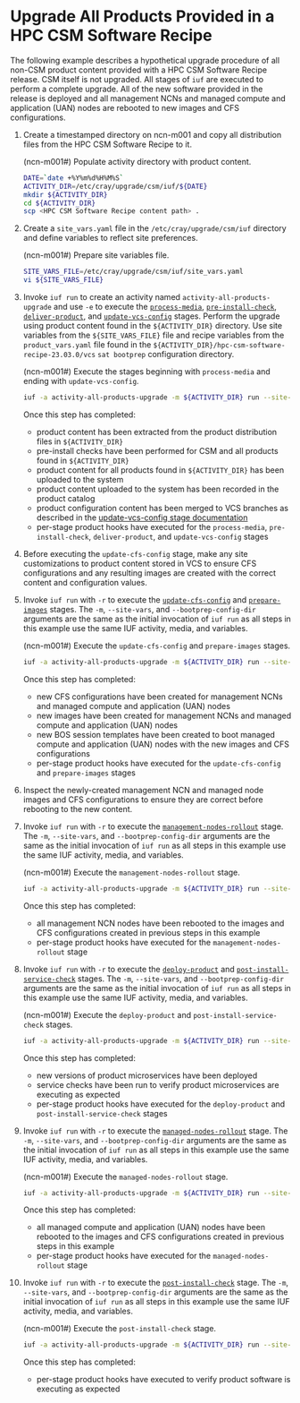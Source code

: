 # Upgrade All Products Provided in a HPC CSM Software Recipe

The following example describes a hypothetical upgrade procedure of all non-CSM product content provided with a HPC CSM Software Recipe release. CSM itself is not upgraded. All stages of `iuf` are executed to perform a complete upgrade. All of the new software provided in the release is deployed and all management NCNs and managed compute and application (UAN) nodes are rebooted to new images and CFS configurations.

1. Create a timestamped directory on ncn-m001 and copy all distribution files from the HPC CSM Software Recipe to it.

   (ncn-m001#) Populate activity directory with product content.

    ```bash
    DATE=`date +%Y%m%d%H%M%S`
    ACTIVITY_DIR=/etc/cray/upgrade/csm/iuf/${DATE}
    mkdir ${ACTIVITY_DIR}
    cd ${ACTIVITY_DIR}
    scp <HPC CSM Software Recipe content path> .
    ```

1. Create a `site_vars.yaml` file in the `/etc/cray/upgrade/csm/iuf` directory and define variables to reflect site preferences.

    (ncn-m001#) Prepare site variables file.

    ```bash
    SITE_VARS_FILE=/etc/cray/upgrade/csm/iuf/site_vars.yaml
    vi ${SITE_VARS_FILE}
    ```

1.  Invoke `iuf run` to create an activity named `activity-all-products-upgrade` and use `-e` to execute the [`process-media`](../stages/process_media.md), [`pre-install-check`](../stages/pre_install_check.md), [`deliver-product`](../stages/deliver_product.md), and [`update-vcs-config`](../stages/update_vcs_config.md) stages. Perform the upgrade using product content found in the `${ACTIVITY_DIR}` directory. Use site variables from the `${SITE_VARS_FILE}` file and recipe variables from the `product_vars.yaml` file found in the `${ACTIVITY_DIR}/hpc-csm-software-recipe-23.03.0/vcs` `sat bootprep` configuration directory.

    (ncn-m001#) Execute the stages beginning with `process-media` and ending with `update-vcs-config`.

    ```bash
    iuf -a activity-all-products-upgrade -m ${ACTIVITY_DIR} run --site-vars ${SITE_VARS_FILE} --bootprep-config-dir ${ACTIVITY_DIR}/hpc-csm-software-recipe-23.03.0/vcs -e update-vcs-config
    ```

    Once this step has completed:

    - product content has been extracted from the product distribution files in `${ACTIVITY_DIR}`
    - pre-install checks have been performed for CSM and all products found in `${ACTIVITY_DIR}`
    - product content for all products found in `${ACTIVITY_DIR}` has been uploaded to the system
    - product content uploaded to the system has been recorded in the product catalog
    - product configuration content has been merged to VCS branches as described in the [update-vcs-config stage documentation](../stages/update_vcs_config.md)
    - per-stage product hooks have executed for the `process-media`, `pre-install-check`, `deliver-product`, and `update-vcs-config` stages

1. Before executing the `update-cfs-config` stage, make any site customizations to product content stored in VCS to ensure CFS configurations and any resulting images are created with the correct content and configuration values.

1. Invoke `iuf run` with `-r` to execute the [`update-cfs-config`](../stages/update_cfs_config.md) and [`prepare-images`](../stages/prepare_images.md) stages. The `-m`, `--site-vars`, and `--bootprep-config-dir` arguments are the same as the initial invocation of `iuf run` as all steps in this example use the same IUF activity, media, and variables.

    (ncn-m001#) Execute the `update-cfs-config` and `prepare-images` stages.

    ```bash
    iuf -a activity-all-products-upgrade -m ${ACTIVITY_DIR} run --site-vars ${SITE_VARS_FILE} --bootprep-config-dir ${ACTIVITY_DIR}/hpc-csm-software-recipe-23.03.0/vcs -r update-cfs-config prepare-images
    ```

    Once this step has completed:

    - new CFS configurations have been created for management NCNs and managed compute and application (UAN) nodes
    - new images have been created for management NCNs and managed compute and application (UAN) nodes
    - new BOS session templates have been created to boot managed compute and application (UAN) nodes with the new images and CFS configurations
    - per-stage product hooks have executed for the `update-cfs-config` and `prepare-images` stages

1. Inspect the newly-created management NCN and managed node images and CFS configurations to ensure they are correct before rebooting to the new content.

1. Invoke `iuf run` with `-r` to execute the [`management-nodes-rollout`](../stages/management_nodes_rollout.md) stage. The `-m`, `--site-vars`, and `--bootprep-config-dir` arguments are the same as the initial invocation of `iuf run` as all steps in this example use the same IUF activity, media, and variables.

    (ncn-m001#) Execute the `management-nodes-rollout` stage.

    ```bash
    iuf -a activity-all-products-upgrade -m ${ACTIVITY_DIR} run --site-vars ${SITE_VARS_FILE} --bootprep-config-dir ${ACTIVITY_DIR}/hpc-csm-software-recipe-23.03.0/vcs -r management-nodes-rollout
    ```

    Once this step has completed:

    - all management NCN nodes have been rebooted to the images and CFS configurations created in previous steps in this example
    - per-stage product hooks have executed for the `management-nodes-rollout` stage

1. Invoke `iuf run` with `-r` to execute the [`deploy-product`](../stages/deploy_product.md) and [`post-install-service-check`](../stages/post_install_service_check.md) stages. The `-m`, `--site-vars`, and `--bootprep-config-dir` arguments are the same as the initial invocation of `iuf run` as all steps in this example use the same IUF activity, media, and variables.

    (ncn-m001#) Execute the `deploy-product` and `post-install-service-check` stages.

    ```bash
    iuf -a activity-all-products-upgrade -m ${ACTIVITY_DIR} run --site-vars ${SITE_VARS_FILE} --bootprep-config-dir ${ACTIVITY_DIR}/hpc-csm-software-recipe-23.03.0/vcs -r deploy-product post-install-service-check
    ```

    Once this step has completed:

    - new versions of product microservices have been deployed
    - service checks have been run to verify product microservices are executing as expected
    - per-stage product hooks have executed for the `deploy-product` and `post-install-service-check` stages

1. Invoke `iuf run` with `-r` to execute the [`managed-nodes-rollout`](../stages/managed_nodes_rollout.md) stage. The `-m`, `--site-vars`, and `--bootprep-config-dir` arguments are the same as the initial invocation of `iuf run` as all steps in this example use the same IUF activity, media, and variables.

    (ncn-m001#) Execute the `managed-nodes-rollout` stage.

    ```bash
    iuf -a activity-all-products-upgrade -m ${ACTIVITY_DIR} run --site-vars ${SITE_VARS_FILE} --bootprep-config-dir ${ACTIVITY_DIR}/hpc-csm-software-recipe-23.03.0/vcs -r managed-nodes-rollout
    ```

    Once this step has completed:

    - all managed compute and application (UAN) nodes have been rebooted to the images and CFS configurations created in previous steps in this example
    - per-stage product hooks have executed for the `managed-nodes-rollout` stage

1. Invoke `iuf run` with `-r` to execute the [`post-install-check`](../stages/post_install_check.md) stage. The `-m`, `--site-vars`, and `--bootprep-config-dir` arguments are the same as the initial invocation of `iuf run` as all steps in this example use the same IUF activity, media, and variables.

    (ncn-m001#) Execute the `post-install-check` stage.

    ```bash
    iuf -a activity-all-products-upgrade -m ${ACTIVITY_DIR} run --site-vars ${SITE_VARS_FILE} --bootprep-config-dir ${ACTIVITY_DIR}/hpc-csm-software-recipe-23.03.0/vcs -r post-install-check
    ```

    Once this step has completed:

    - per-stage product hooks have executed to verify product software is executing as expected
